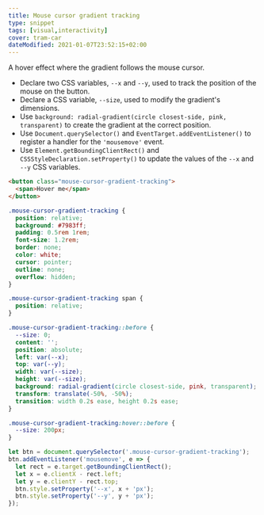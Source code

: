 ```yaml
---
title: Mouse cursor gradient tracking
type: snippet
tags: [visual,interactivity]
cover: tram-car
dateModified: 2021-01-07T23:52:15+02:00
---
```


A hover effect where the gradient follows the mouse cursor.

- Declare two CSS variables, `--x` and `--y`, used to track the position of the mouse on the button.
- Declare a CSS variable, `--size`, used to modify the gradient's dimensions.
- Use `background: radial-gradient(circle closest-side, pink, transparent)` to create the gradient at the correct position.
- Use `Document.querySelector()` and `EventTarget.addEventListener()` to register a handler for the `'mousemove'` event.
- Use `Element.getBoundingClientRect()` and `CSSStyleDeclaration.setProperty()` to update the values of the `--x` and `--y` CSS variables.

```html
<button class="mouse-cursor-gradient-tracking">
  <span>Hover me</span>
</button>
```

```css
.mouse-cursor-gradient-tracking {
  position: relative;
  background: #7983ff;
  padding: 0.5rem 1rem;
  font-size: 1.2rem;
  border: none;
  color: white;
  cursor: pointer;
  outline: none;
  overflow: hidden;
}

.mouse-cursor-gradient-tracking span {
  position: relative;
}

.mouse-cursor-gradient-tracking::before {
  --size: 0;
  content: '';
  position: absolute;
  left: var(--x);
  top: var(--y);
  width: var(--size);
  height: var(--size);
  background: radial-gradient(circle closest-side, pink, transparent);
  transform: translate(-50%, -50%);
  transition: width 0.2s ease, height 0.2s ease;
}

.mouse-cursor-gradient-tracking:hover::before {
  --size: 200px;
}
```

```js
let btn = document.querySelector('.mouse-cursor-gradient-tracking');
btn.addEventListener('mousemove', e => {
  let rect = e.target.getBoundingClientRect();
  let x = e.clientX - rect.left;
  let y = e.clientY - rect.top;
  btn.style.setProperty('--x', x + 'px');
  btn.style.setProperty('--y', y + 'px');
});
```
